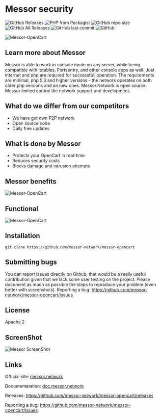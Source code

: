 # Messor security
![GitHub Releases](https://img.shields.io/github/downloads/messor-network/messor-opencart/latest/total) 
![PHP from Packagist](https://img.shields.io/packagist/php-v/wwood-dev/messor) 
![GitHub repo size](https://img.shields.io/github/repo-size/messor-network/messor-opencart) 
![GitHub All Releases](https://img.shields.io/github/downloads/messor-network/messor-opencart/total) 
![GitHub last commit](https://img.shields.io/github/last-commit/messor-network/messor-opencart) ![GitHub](https://img.shields.io/github/license/messor-network/messor-opencart)

![Messor-OpenCart](https://s3.dropmefiles.top/ua/i/e8792705b5cea2f03388f86885f645a3/1cda9e3ead7c683d2e6143ccee300b56)

## Learn more about Messor ##
Messor is able to work in console mode on any server, while being compatible with iptables, Portsentry, and other console apps as well. Just internet and php are required for successfull operation. The requirements are minimal, php 5.3 and higher versions - the network operates on both older php versions and on new ones. Messor.Network is open source. Messor limited control the network support and development.



## What do we differ from our competitors ##

+ We have got own P2P network
+ Open source code
+ Daily free updates



## What is done by Messor ##

+ Protects your OpenCart in real-time
+ Reduces security costs
+ Blocks damage and intrusion attempts



## Messor benefits ##

![Messor-OpenCart](https://messor.network/images/github/opencart/services.png)



## Functional ##
![Messor-OpenCart](https://messor.network/images/github/opencart/services2.png)



## Installation
```shell
git clone https://github.com/messor-network/messor-opencart
```



## Submitting bugs
You can report issues directly on Github, that would be a really useful contribution given that we lack some user testing on the project. 
Please document as much as possible the steps to reproduce your problem (even better with screenshots).
Reporting a bug: <https://github.com/messor-network/messor-opencart/issues>



## License
Apache 2


## ScreenShot
![Messor ScreenShot](https://messor.network/images/github/opencart/screenshot.gif)



## Links
Official site:   [messor.network](https://messor.network/)



Documentatation: [doc.messor.network](https://doc.messor.network/)



Releases:        <https://github.com/messor-network/messor-opencart/releases>



Reporting a bug: <https://github.com/messor-network/messor-opencart/issues>
